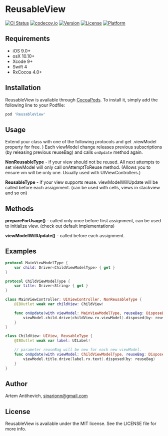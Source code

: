 # ReusableView

[![CI Status](http://img.shields.io/travis/sinarionn/ReusableView.svg?style=flat)](https://travis-ci.org/sinarionn/ReusableView)
[![codecov.io](http://codecov.io/github/sinarionn/ReusableView/coverage.svg?branch=master)](http://codecov.io/github/sinarionn/ReusableView?branch=master)
[![Version](https://img.shields.io/cocoapods/v/ReusableView.svg?style=flat)](http://cocoapods.org/pods/ReusableView)
[![License](https://img.shields.io/cocoapods/l/ReusableView.svg?style=flat)](http://cocoapods.org/pods/ReusableView)
[![Platform](https://img.shields.io/cocoapods/p/ReusableView.svg?style=flat)](http://cocoapods.org/pods/ReusableView)

## Requirements

- iOS 9.0+
- osX 10.10+
- Xcode 9+
- Swift 4
- RxCocoa 4.0+

## Installation

ReusableView is available through [CocoaPods](http://cocoapods.org). To install
it, simply add the following line to your Podfile:

```ruby
pod 'ReusableView'
```

## Usage

Extend your class with one of the following protocols and get .viewModel property for free. )
Each viewModel change releases previous subscriptions (by releasing previous reuseBag) and calls `onUpdate` method again.

**NonReusableType** - if your view should not be reused. All next attempts to set viewModel will only call onAttemptToReuse method. (Allows you to ensure vm will be only one. Usually used with UIViewControllers.)

**ReusableType** - if your view supports reuse. viewModelWillUpdate will be called before each assignment. (can be used with cells, views in stackview and so on)


## Methods

**prepareForUsage()** - called only once before first assignment, can be used to initialize view. (check out default implementations)

**viewModelWillUpdate()** - called before each assignment.


## Examples


```swift
protocol MainViewModelType {
    var child: Driver<ChildViewModelType> { get }
}

protocol ChildViewModelType {
    var title: Driver<String> { get }
}

class MainViewController: UIViewController, NonReusableType {
    @IBOutlet weak var childView: ChildView!

    func onUpdate(with viewModel: MainViewModelType, reuseBag: DisposeBag) {
        viewModel.child.drive(childView.rx.viewModel).disposed(by: reuseBag)
    }
}

class ChildView: UIView, ReusableType {
    @IBOutlet weak var label: UILabel!

    // parameter reuseBag will be new for each new viewModel.
    func onUpdate(with viewModel: ChildViewModelType, reuseBag: DisposeBag) {
        viewModel.title.drive(label.rx.text).disposed(by: reuseBag)
    }
}
```

## Author

Artem Antihevich, sinarionn@gmail.com

## License

ReusableView is available under the MIT license. See the LICENSE file for more info.
